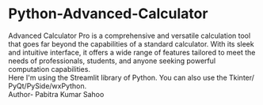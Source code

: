 # Python-Advanced-Calculator
Advanced Calculator Pro is a comprehensive and versatile calculation tool that goes far beyond the capabilities of a standard calculator. With its sleek and intuitive interface, it offers a wide range of features tailored to meet the needs of professionals, students, and anyone seeking powerful computation capabilities.
<br>
Here I'm using the Streamlit library of Python. You can also use the Tkinter/ PyQt/PySide/wxPython.
<br>
Author- Pabitra Kumar Sahoo
